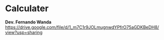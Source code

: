 # Calculater

**Dev. Fernando Wanda**
https://drive.google.com/file/d/1_m7C1r9JOLmugnwdYPfrO75aGDKBeDH8/view?usp=sharing
